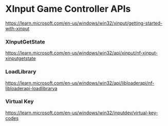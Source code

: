 # XInput Game Controller APIs
https://learn.microsoft.com/en-us/windows/win32/xinput/getting-started-with-xinput

### XInputGetState
https://learn.microsoft.com/en-us/windows/win32/api/xinput/nf-xinput-xinputgetstate

### LoadLibrary
https://learn.microsoft.com/en-us/windows/win32/api/libloaderapi/nf-libloaderapi-loadlibrarya

### Virtual Key
https://learn.microsoft.com/en-us/windows/win32/inputdev/virtual-key-codes
